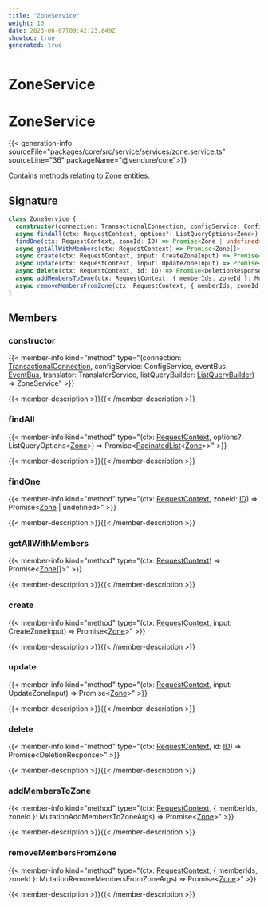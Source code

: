 ```yaml
---
title: "ZoneService"
weight: 10
date: 2023-06-07T09:42:23.849Z
showtoc: true
generated: true
---
```

<!-- This file was generated from the Vendure source. Do not modify. Instead, re-run the "docs:build" script -->

# ZoneService
<div class="symbol">


# ZoneService

{{< generation-info sourceFile="packages/core/src/service/services/zone.service.ts" sourceLine="36" packageName="@vendure/core">}}

Contains methods relating to <a href='/typescript-api/entities/zone#zone'>Zone</a> entities.

## Signature

```TypeScript
class ZoneService {
  constructor(connection: TransactionalConnection, configService: ConfigService, eventBus: EventBus, translator: TranslatorService, listQueryBuilder: ListQueryBuilder)
  async findAll(ctx: RequestContext, options?: ListQueryOptions<Zone>) => Promise<PaginatedList<Zone>>;
  findOne(ctx: RequestContext, zoneId: ID) => Promise<Zone | undefined>;
  async getAllWithMembers(ctx: RequestContext) => Promise<Zone[]>;
  async create(ctx: RequestContext, input: CreateZoneInput) => Promise<Zone>;
  async update(ctx: RequestContext, input: UpdateZoneInput) => Promise<Zone>;
  async delete(ctx: RequestContext, id: ID) => Promise<DeletionResponse>;
  async addMembersToZone(ctx: RequestContext, { memberIds, zoneId }: MutationAddMembersToZoneArgs) => Promise<Zone>;
  async removeMembersFromZone(ctx: RequestContext, { memberIds, zoneId }: MutationRemoveMembersFromZoneArgs) => Promise<Zone>;
}
```
## Members

### constructor

{{< member-info kind="method" type="(connection: <a href='/typescript-api/data-access/transactional-connection#transactionalconnection'>TransactionalConnection</a>, configService: ConfigService, eventBus: <a href='/typescript-api/events/event-bus#eventbus'>EventBus</a>, translator: TranslatorService, listQueryBuilder: <a href='/typescript-api/data-access/list-query-builder#listquerybuilder'>ListQueryBuilder</a>) => ZoneService"  >}}

{{< member-description >}}{{< /member-description >}}

### findAll

{{< member-info kind="method" type="(ctx: <a href='/typescript-api/request/request-context#requestcontext'>RequestContext</a>, options?: ListQueryOptions&#60;<a href='/typescript-api/entities/zone#zone'>Zone</a>&#62;) => Promise&#60;<a href='/typescript-api/common/paginated-list#paginatedlist'>PaginatedList</a>&#60;<a href='/typescript-api/entities/zone#zone'>Zone</a>&#62;&#62;"  >}}

{{< member-description >}}{{< /member-description >}}

### findOne

{{< member-info kind="method" type="(ctx: <a href='/typescript-api/request/request-context#requestcontext'>RequestContext</a>, zoneId: <a href='/typescript-api/common/id#id'>ID</a>) => Promise&#60;<a href='/typescript-api/entities/zone#zone'>Zone</a> | undefined&#62;"  >}}

{{< member-description >}}{{< /member-description >}}

### getAllWithMembers

{{< member-info kind="method" type="(ctx: <a href='/typescript-api/request/request-context#requestcontext'>RequestContext</a>) => Promise&#60;<a href='/typescript-api/entities/zone#zone'>Zone</a>[]&#62;"  >}}

{{< member-description >}}{{< /member-description >}}

### create

{{< member-info kind="method" type="(ctx: <a href='/typescript-api/request/request-context#requestcontext'>RequestContext</a>, input: CreateZoneInput) => Promise&#60;<a href='/typescript-api/entities/zone#zone'>Zone</a>&#62;"  >}}

{{< member-description >}}{{< /member-description >}}

### update

{{< member-info kind="method" type="(ctx: <a href='/typescript-api/request/request-context#requestcontext'>RequestContext</a>, input: UpdateZoneInput) => Promise&#60;<a href='/typescript-api/entities/zone#zone'>Zone</a>&#62;"  >}}

{{< member-description >}}{{< /member-description >}}

### delete

{{< member-info kind="method" type="(ctx: <a href='/typescript-api/request/request-context#requestcontext'>RequestContext</a>, id: <a href='/typescript-api/common/id#id'>ID</a>) => Promise&#60;DeletionResponse&#62;"  >}}

{{< member-description >}}{{< /member-description >}}

### addMembersToZone

{{< member-info kind="method" type="(ctx: <a href='/typescript-api/request/request-context#requestcontext'>RequestContext</a>, { memberIds, zoneId }: MutationAddMembersToZoneArgs) => Promise&#60;<a href='/typescript-api/entities/zone#zone'>Zone</a>&#62;"  >}}

{{< member-description >}}{{< /member-description >}}

### removeMembersFromZone

{{< member-info kind="method" type="(ctx: <a href='/typescript-api/request/request-context#requestcontext'>RequestContext</a>, { memberIds, zoneId }: MutationRemoveMembersFromZoneArgs) => Promise&#60;<a href='/typescript-api/entities/zone#zone'>Zone</a>&#62;"  >}}

{{< member-description >}}{{< /member-description >}}


</div>
